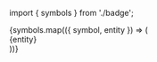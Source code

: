 import { symbols } from './badge';
<div>
  {symbols.map(({ symbol, entity }) => (
    <div data-sketch-symbol={symbol}>{entity}</div>
  ))}
</div>